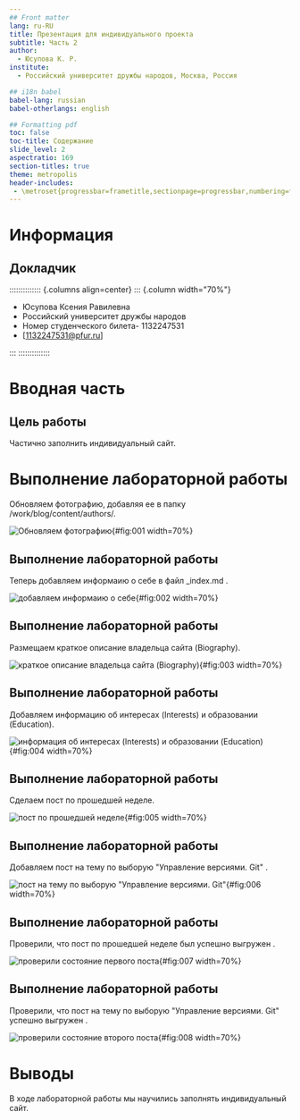```yaml
---
## Front matter
lang: ru-RU
title: Презентация для индивидуального проекта
subtitle: Часть 2
author:
  - Юсупова К. Р.
institute:
  - Российский университет дружбы народов, Москва, Россия

## i18n babel
babel-lang: russian
babel-otherlangs: english

## Formatting pdf
toc: false
toc-title: Содержание
slide_level: 2
aspectratio: 169
section-titles: true
theme: metropolis
header-includes:
 - \metroset{progressbar=frametitle,sectionpage=progressbar,numbering=fraction}
---
```


# Информация

## Докладчик

:::::::::::::: {.columns align=center}
::: {.column width="70%"}

  * Юсупова Ксения Равилевна
  * Российский университет дружбы народов
  * Номер студенческого билета- 1132247531
  * [1132247531@pfur.ru]

:::
::::::::::::::

# Вводная часть

## Цель работы

Частично заполнить индивидуальный сайт.

# Выполнение лабораторной работы

Обновляем фотографию, добавляя ее в папку /work/blog/content/authors/.

![Обновляем фотографию](image/61.png){#fig:001 width=70%}

## Выполнение лабораторной работы

Теперь добавляем информаию о себе в файл _index.md .

![добавляем информаию о себе](image/62.png){#fig:002 width=70%}

## Выполнение лабораторной работы

Размещаем краткое описание владельца сайта (Biography).

![краткое описание владельца сайта (Biography)](image/63.png){#fig:003 width=70%}

## Выполнение лабораторной работы

Добавляем информацию об интересах (Interests) и образовании (Education).

![информация об интересах (Interests) и образовании (Education)](image/64.png){#fig:004 width=70%}

## Выполнение лабораторной работы

Сделаем пост по прошедшей неделе.

![пост по прошедшей неделе](image/65.png){#fig:005 width=70%}

## Выполнение лабораторной работы

Добавляем пост на тему по выборую "Управление версиями. Git" .

![пост на тему по выборую "Управление версиями. Git"](image/66.png){#fig:006 width=70%}

## Выполнение лабораторной работы

Проверили, что пост по прошедшей неделе был успешно выгружен .

![проверили состояние первого поста](image/67.png){#fig:007 width=70%}

## Выполнение лабораторной работы

Проверили, что пост на тему по выборую "Управление версиями. Git" успешно выгружен .

![проверили состояние второго поста](image/68.png){#fig:008 width=70%}

# Выводы

В ходе лабораторной работы мы научились заполнять индивидуальный сайт. 

